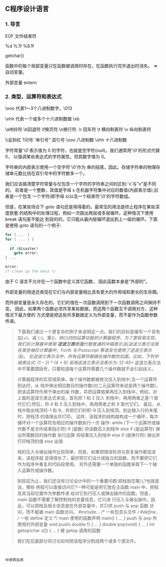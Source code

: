 ## C程序设计语言

### 1. 导言

EOF 文件结束符

%d %.1f %6.1f

getchar()

函数中的每个局部变量只在函数被调用时存在，在函数执行完毕退出时消失。 =>自动变量。

外部变量  extern

### 2. 类型、运算符和表达式

\ooo 代表1～3个八进制数字。\013

\xhh 代表一个或多个十六进制数据 \xb

\a响铃符   \b回退符 \f换页符   \n换行符.  \r 回车符   \t 横向制表符   \v 纵向制表符

\\\反斜杠    \?问号  \'单引号\" 双引号 \ooo 八进制数 \xhh 十六进制数

字符常量'\0'表示值为 0 的字符，也就是空字符(null)。我们通常用'\0'的形式代替 0， 以强调某些表达式的字符属性，但其数字值为 0。

字符串的内部表示使用一个空字符'\0'作为 串的结尾，因此。存储字符串的物理存储单元数比括在双引号中的字符数多一个。

我们应该搞清楚字符常量与仅包含一个字符的字符串之间的区别:'x'与"x"是不同的。 前者是一个整数，其值是字母 x 在机器字符集中对应的数值(内部表示值);后者是一个包含 一个字符(即字母 x)以及一个结束符'\0'的字符数组。

但是，在某些场合下 goto 语句还是用得着的。最常见的用法是终止程序在某些深度嵌套 的结构中的处理过程，例如一次跳出两层或多层循环。这种情况下使用 break 语句是不能达 到目的的，它只能从最内层循环退出到上一级的循环。下面是使用 goto 语句的一个例子:

```c
for ( ... )
for ( ... ) {
  ...
  if (disaster)
    goto error;
} ...

error:
/* clean up the mess */

```

由于 C 语言不允许在一个函数中定义其它函数， 因此函数本身是“外部的”。

外部变量的用途还表现在它们与内部变量相比具有更大的作用域和更长的生存期。

而外部变量是永久存在的，它们的值在一次函数调用到下一次函数调用之间保持不变。 因此，如果两个函数必须共享某些数据，而这两个函数互不调用对方，这种情况下最方便的 方式便是把这些共享数据定义为外部变量，而不是作为函数参数传递。

> 下面我们通过一个更复杂的例子来说明这一点。我们的目标是编写一个具有加(+)、减 (-)、乘(*)、除(/)四则运算功能的计算器程序。为了更容易实现，我们在计算器中使用 **逆波兰表示法**代替普通的中辍表示法(逆波兰表示法用在某些袖珍计算器中，Forth 与 Postscript 等语言也使用了逆波兰表示法)。
> 在逆波兰表示法中，所有运算符都跟在操作数的后面。比如，下列中缀表达式:
> (1 – 2) * (4 + 5)
> 采用逆波兰表示法表示为:
> 12-45+*
> 逆波兰表示法中不需要圆括号，只要知道每个运算符需要几个操作数就不会引起歧义。
>
> 计算器程序的实现很简单。每个操作数都被依次压入到栈中;当一个运算符到达时，从 栈中弹出相应数目的操作数(对二元运算符来说是两个操作数)，把该运算符作用于弹出的操 作数，并把运算结果再压入到栈中。例如，对上面的逆波兰表达式来说，首先把 1 和 2 压入 到栈中，再用两者之差-1 取代它们;然后，将 4 和 5 压入到栈中，再用两者之和 9 取代它们。 最后，从栈中取出栈顶的-1 和 9，并把它们的积-9 压入到栈顶。到达输入行的末尾时，把栈顶 的值弹出并打印。
> 这样，该程序的结构就构成一个循环，每次循环对一个运算符及相应的操作数执行一次 操作:
>     while (下一个运算符或操作数不是文件结束指示符) if (是数)
>     将该数压入到栈中 else if (是运算符)
>           弹出所需数目的操作数
>           执行运算
>           将结果压入到栈中
>     else if (是换行符) 弹出并打印栈顶的值
>     else
>     出错
>
> 栈的压入与弹出操作比较简单，但是，如果把错误检测与恢复操作都加进来，该程序就 显得很长了，最好把它们设计成独立的函数，而不要把它们作为程序中重复的代码段使用。 另外还需要一个单独的函数来取下一个输入运算符或操作数。
>
> 到目前为止，我们还没有讨论设计中的一个重要问题:把栈放在哪儿?也就是说，哪些 例程可以直接访问它?一种可能是把它放在主函数 main 中，把栈及其当前位置作为参数传递 给对它执行压入或弹出操作的函数。但是，main 函数不需要了解控制栈的变量信息，它只进 行压入与弹出操作。因此，可以把栈及相关信息放在外部变量中，并只供 push 与 pop 函数 访问，而不能被 main 函数访问。
>       #include... /* 一些包含头文件 */ #define... /* 一些 define 定义 */
>       main 使用的函数声明 main() { ... }
>       push 与 pop 所使用的外部变量 void push( double f) { ... } double pop(void) { ... }
>       int getop(char s[]) { ... }
>       被 getop 调用的函数
>
> 我们在后面部分将讨论如何把该程序分割成两个或多个源文件。



```


```



```
中序转后序

```









